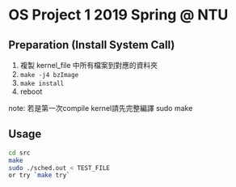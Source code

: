 # OS Project 1 2019 Spring @ NTU

## Preparation (Install System Call)

1. 複製 kernel_file 中所有檔案到對應的資料夾
2. `make -j4 bzImage`
3. `make install`
4. reboot

note: 若是第一次compile kernel請先完整編譯 sudo make

## Usage

```sh
cd src
make
sudo ./sched.out < TEST_FILE
or try `make try`
```
